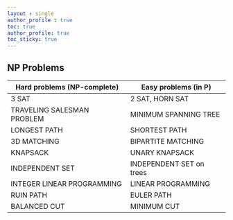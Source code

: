 ```yaml
---
layout : single
author_profile : true
toc: true
author_profile: true
toc_sticky: true
---
```


## NP Problems  

| Hard problems (NP-complete)                | Easy problems (in P)                  |
|--------------------------------------------|---------------------------------------|
| 3 SAT                                      | 2 SAT, HORN SAT                        |
| TRAVELING SALESMAN PROBLEM                 | MINIMUM SPANNING TREE                  |
| LONGEST PATH                               | SHORTEST PATH                         |
| 3D MATCHING                                | BIPARTITE MATCHING                    |
| KNAPSACK                                   | UNARY KNAPSACK                        |
| INDEPENDENT SET                            | INDEPENDENT SET on trees               |
| INTEGER LINEAR PROGRAMMING                 | LINEAR PROGRAMMING                    |
| RUIN PATH                                  | EULER PATH                            |
| BALANCED CUT                               | MINIMUM CUT                           |

